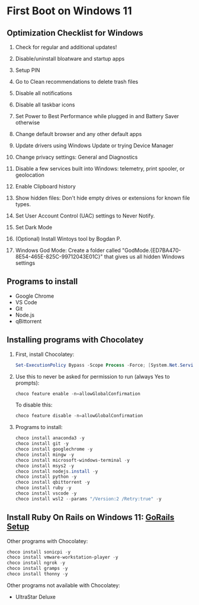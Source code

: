 # First Boot on Windows 11

## Optimization Checklist for Windows

1. Check for regular and additional updates!

2. Disable/uninstall bloatware and startup apps

3. Setup PIN

4. Go to Clean recommendations to delete trash files

5. Disable all notifications

6. Disable all taskbar icons

7. Set Power to Best Performance while plugged in and Battery Saver otherwise

8. Change default browser and any other default apps

9. Update drivers using Windows Update or trying Device Manager

10. Change privacy settings: General and Diagnostics

11. Disable a few services built into Windows: telemetry, print spooler, or geolocation

12. Enable Clipboard history

13. Show hidden files: Don't hide empty drives or extensions for known file types.

14. Set User Account Control (UAC) settings to Never Notify.

15. Set Dark Mode

16. (Optional) Install Wintoys tool by Bogdan P.

17. Windows God Mode: Create a folder called "GodMode.{ED7BA470-8E54-465E-825C-99712043E01C}" that gives us all hidden Windows settings

## Programs to install

- Google Chrome
- VS Code
- Git
- Node.js
- qBittorrent

## Installing programs with Chocolatey

1. First, install Chocolatey:

   ```powershell
   Set-ExecutionPolicy Bypass -Scope Process -Force; [System.Net.ServicePointManager]::SecurityProtocol = [System.Net.ServicePointManager]::SecurityProtocol -bor 3072; iex ((New-Object System.Net.WebClient).DownloadString('https://community.chocolatey.org/install.ps1'))
   ```

2. Use this to never be asked for permission to run (always Yes to prompts):

   ```powershell
   choco feature enable -n=allowGlobalConfirmation
   ```

   To disable this:

   ```powershell
   choco feature disable -n=allowGlobalConfirmation
   ```

3. Programs to install:

   ```powershell
   choco install anaconda3 -y
   choco install git -y
   choco install googlechrome -y
   choco install mingw -y
   choco install microsoft-windows-terminal -y
   choco install msys2 -y
   choco install nodejs.install -y
   choco install python -y
   choco install qbittorrent -y
   choco install ruby -y
   choco install vscode -y
   choco install wsl2 --params "/Version:2 /Retry:true" -y
   ```

## Install Ruby On Rails on Windows 11: [GoRails Setup](https://gorails.com/setup/windows/11)

Other programs with Chocolatey:

   ```powershell
   choco install sonicpi -y
   choco install vmware-workstation-player -y
   choco install ngrok -y
   choco install gramps -y
   choco install thonny -y
   ```

Other programs not available with Chocolatey:

- UltraStar Deluxe